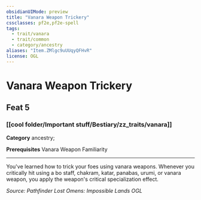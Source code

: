 ```yaml
---
obsidianUIMode: preview
title: "Vanara Weapon Trickery"
cssclasses: pf2e,pf2e-spell
tags:
  - trait/vanara
  - trait/common
  - category/ancestry
aliases: "Item.ZMlgc9uUUqyQFHvR"
license: OGL
---
```

# Vanara Weapon Trickery
## Feat 5
### [[cool folder/Important stuff/Bestiary/zz_traits/vanara]]

**Category** ancestry; 



**Prerequisites** Vanara Weapon Familiarity
* * *
You've learned how to trick your foes using vanara weapons. Whenever you critically hit using a bo staff, chakram, katar, panabas, urumi, or vanara weapon, you apply the weapon's critical specialization effect.

*Source: Pathfinder Lost Omens: Impossible Lands*
*OGL*
